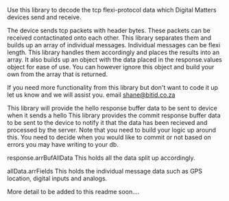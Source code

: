 Use this library to decode the tcp flexi-protocol data which Digital Matters devices send and receive.


The device sends tcp packets with header bytes. These packets can be received contactinated onto each other. This library separates them and builds up an array
of individual messages.
Individual messages can be flexi length. This library handles them accordingly and places the results into an array. It also builds up an object with the data placed
in the response.values object for ease of use. You can however ignore this object and build your own from the array that is returned.

If you need more functionality from this library but don't want to code it up let us know and we will assist you. email shane@bitid.co.za

This library will provide the hello response buffer data to be sent to device when it sends a hello
This library provides the commit response buffer data to be sent to the device to notify it that the data has been recieved and processed by the server. Note that you need to build your logic up around this. You need to decide
when you would like to commit or not based on errors you may have writing to your db.

response.arrBufAllData
This holds all the data split up accordingly.

allData.arrFields
This holds the individual message data such as GPS location, digital inputs and analogs.


More detail to be added to this readme soon....